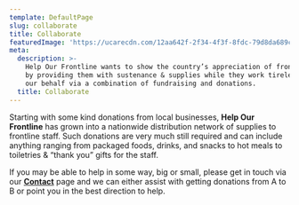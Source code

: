```yaml
---
template: DefaultPage
slug: collaborate
title: Collaborate
featuredImage: 'https://ucarecdn.com/12aa642f-2f34-4f3f-8fdc-79d8da689c91/'
meta:
  description: >-
    Help Our Frontline wants to show the country’s appreciation of frontline NHS staff
    by providing them with sustenance & supplies while they work tirelessly on
    our behalf via a combination of fundraising and donations.
  title: Collaborate
---
```

Starting with some kind donations from local businesses, **Help Our Frontline** has grown into a nationwide distribution network of supplies to frontline staff.  Such donations are very much still required and can include anything ranging from packaged foods, drinks, and snacks to hot meals to toiletries & “thank you” gifts for the staff.

If you may be able to help in some way, big or small, please get in touch via our **[Contact](/contact)** page and we can either assist with getting donations from A to B or point you in the best direction to help.